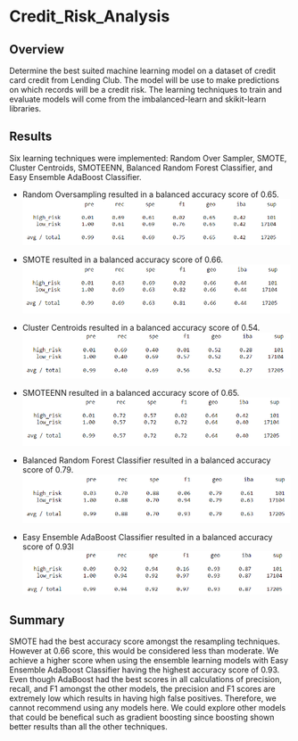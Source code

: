 # Credit_Risk_Analysis

## Overview
Determine the best suited machine learning model on a dataset of credit card credit from Lending Club. The model will be use to make predictions on which records will be a credit risk. The learning techniques to train and evaluate models will come from the imbalanced-learn and skikit-learn libraries.

## Results
Six learning techniques were implemented: Random Over Sampler, SMOTE, Cluster Centroids, SMOTEENN, Balanced Random Forest Classifier, and Easy Ensemble AdaBoost Classifier.  
* Random Oversampling resulted in a balanced accuracy score of 0.65.  
![Resources/ros.PNG](Resources/ros.PNG)  

* SMOTE resulted in a balanced accuracy score of 0.66.  
![Resources/smote.PNG](Resources/smote.PNG)  

* Cluster Centroids resulted in a balanced accuracy score of 0.54.  
![Resources/cc.PNG](Resources/cc.PNG)  

* SMOTEENN resulted in a balanced accuracy score of 0.65.  
![Resources/smoteenn.PNG](Resources/smoteenn.PNG)  

* Balanced Random Forest Classifier resulted in a balanced accuracy score of 0.79.  
![Resources/brf.PNG](Resources/brf.PNG)  

* Easy Ensemble AdaBoost Classifier resulted in a balanced accuracy score of 0.93l
![Resources/eec.PNG](Resources/eec.PNG)  


## Summary
SMOTE had the best accuracy score amongst the resampling techniques. However at 0.66 score, this would be considered less than moderate. We achieve a higher score when using the ensemble learning models with Easy Ensemble AdaBoost Classifier having the highest accuracy score of 0.93. Even though AdaBoost had the best scores in all calculations of precision, recall, and F1 amongst the other models, the precision and F1 scores are extremely low which results in having high false positives. Therefore, we cannot recommend using any models here. We could explore other models that could be benefical such as gradient boosting since boosting shown better results than all the other techniques.  